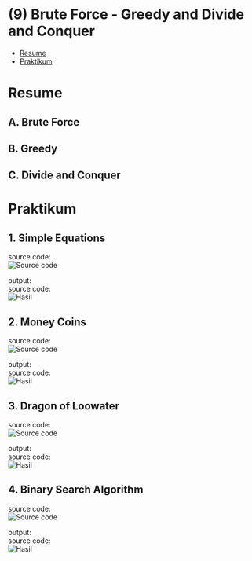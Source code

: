 # (9) Brute Force - Greedy and Divide and Conquer

- [Resume](#resume)
- [Praktikum](#praktikum)

# Resume

## A. Brute Force
## B. Greedy
## C. Divide and Conquer

# Praktikum
## 1. Simple Equations

source code:  
![Source code](./screenshots/1_equation_code.jpg)

output:  
source code:  
![Hasil](./screenshots/1_equation_hasil.jpg)

## 2. Money Coins

source code:  
![Source code](./screenshots/2_coins_code.jpg)

output:  
source code:  
![Hasil](./screenshots/2_coins_hasil.jpg)

## 3. Dragon of Loowater

source code:  
![Source code](./screenshots/3_dragon_code.jpg)

output:  
source code:  
![Hasil](./screenshots/3_dragon_hasil.jpg)

## 4. Binary Search Algorithm

source code:  
![Source code](./screenshots/4_binary_code.jpg)

output:  
source code:  
![Hasil](./screenshots/4_binary_hasil.jpg)
